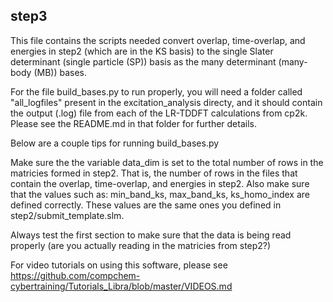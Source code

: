 ## step3

This file contains the scripts needed convert overlap, time-overlap, and energies in step2 (which are in the KS basis) to the single Slater determinant (single particle (SP)) basis as the many determinant (many-body (MB)) bases.

For the file build_bases.py to run properly, you will need a folder called "all_logfiles" present in the excitation_analysis directy, and it should contain the output (.log) file from each of the LR-TDDFT calculations from cp2k. Please see the README.md in that folder for further details. 

Below are a couple tips for running build_bases.py

Make sure the the variable data_dim is set to the total number of rows in the matricies formed in step2. That is, the number of rows in the files that contain the overlap, time-overlap, and energies in step2. Also make sure that the values such as: min_band_ks, max_band_ks, ks_homo_index are defined correctly. These values are the same ones you defined in step2/submit_template.slm.

Always test the first section to make sure that the data is being read properly (are you actually reading in the matricies from step2?) 

For video tutorials on using this software, please see https://github.com/compchem-cybertraining/Tutorials_Libra/blob/master/VIDEOS.md 
